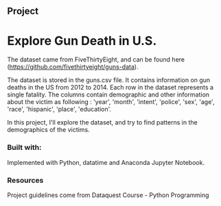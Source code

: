 ## Project
# Explore Gun Death in U.S.

The dataset came from FiveThirtyEight, and can be found here (https://github.com/fivethirtyeight/guns-data).

The dataset is stored in the guns.csv file. It contains information on gun deaths in the US from 2012 to 2014. Each row in the dataset represents a single fatality. The columns contain demographic and other information about the victim as following : 'year', 'month', 'intent', 'police', 'sex', 'age', 'race', 'hispanic', 'place', 'education'.

In this project, I'll explore the dataset, and try to find patterns in the demographics of the victims.

### Built with:

Implemented with Python, datatime and Anaconda Jupyter Notebook.


### Resources

Project guidelines come from Dataquest Course - Python Programming